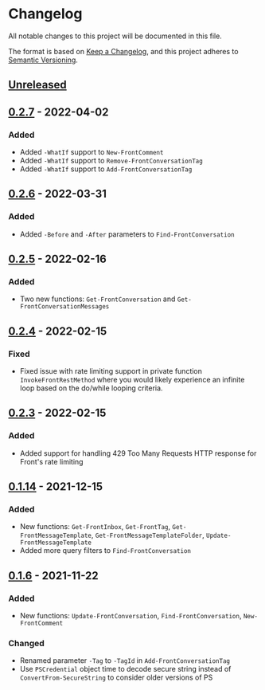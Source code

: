 # Changelog
All notable changes to this project will be documented in this file.

The format is based on [Keep a Changelog](https://keepachangelog.com/en/1.0.0/),
and this project adheres to [Semantic Versioning](https://semver.org/spec/v2.0.0.html).

## [Unreleased]

## [0.2.7] - 2022-04-02
### Added
- Added `-WhatIf` support to `New-FrontComment`
- Added `-WhatIf` support to `Remove-FrontConversationTag`
- Added `-WhatIf` support to `Add-FrontConversationTag`

## [0.2.6] - 2022-03-31
### Added
- Added `-Before` and `-After` parameters to `Find-FrontConversation`

## [0.2.5] - 2022-02-16
### Added
- Two new functions: `Get-FrontConversation` and `Get-FrontConversationMessages`

## [0.2.4] - 2022-02-15
### Fixed
- Fixed issue with rate limiting support in private function `InvokeFrontRestMethod` where you would likely experience an infinite loop based on the do/while looping criteria.

## [0.2.3] - 2022-02-15
### Added
- Added support for handling 429 Too Many Requests HTTP response for Front's rate limiting

## [0.1.14] - 2021-12-15
### Added
- New functions: `Get-FrontInbox`, `Get-FrontTag`, `Get-FrontMessageTemplate`, `Get-FrontMessageTemplateFolder`, `Update-FrontMessageTemplate`
- Added more query filters to `Find-FrontConversation`

## [0.1.6] - 2021-11-22
### Added
- New functions: `Update-FrontConversation`, `Find-FrontConversation`, `New-FrontComment`

### Changed
- Renamed parameter `-Tag` to `-TagId` in `Add-FrontConversationTag`
- Use `PSCredential` object time to decode secure string instead of `ConvertFrom-SecureString` to consider older versions of PS

[Unreleased]: https://github.com/codaamok/PSFront/compare/0.2.7..HEAD
[0.2.7]: https://github.com/codaamok/PSFront/compare/0.2.6..0.2.7
[0.2.6]: https://github.com/codaamok/PSFront/compare/0.2.5..0.2.6
[0.2.5]: https://github.com/codaamok/PSFront/compare/0.2.4..0.2.5
[0.2.4]: https://github.com/codaamok/PSFront/compare/0.2.3..0.2.4
[0.2.3]: https://github.com/codaamok/PSFront/compare/0.1.14..0.2.3
[0.1.14]: https://github.com/codaamok/PSFront/compare/0.1.6..0.1.14
[0.1.6]: https://github.com/codaamok/PSFront/tree/0.1.6